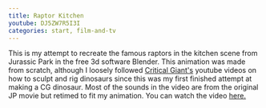 ```yaml
---
title: Raptor Kitchen
youtube: DJ5ZW7R5I3I
categories: start, film-and-tv
---
```


This is my attempt to recreate the famous raptors in the kitchen scene from Jurassic Park in the free 3d software Blender. This animation was made from scratch, although I loosely followed [Critical Giant's](https://www.youtube.com/c/CriticalGiants) youtube videos on how to sculpt and rig dinosaurs since this was my first finished attempt at making a CG dinosaur. Most of the sounds in the video are from the original JP movie but retimed to fit my animation.
You can watch the video [here.](https://youtube.com/watch?v=DJ5ZW7R5I3I)
